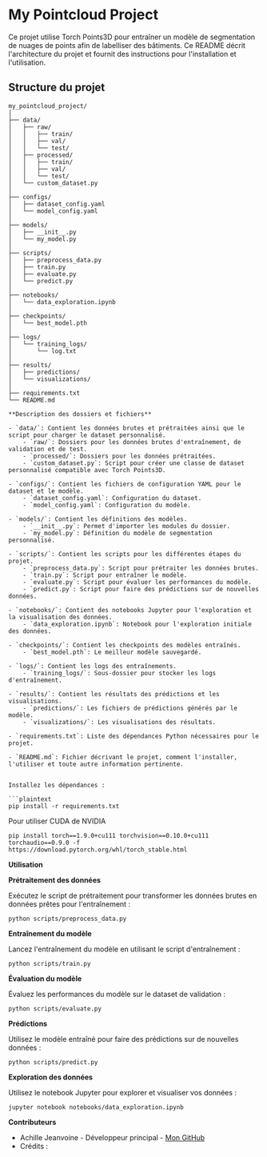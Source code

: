 # My Pointcloud Project

Ce projet utilise Torch Points3D pour entraîner un modèle de segmentation de nuages de points afin de labelliser des bâtiments. Ce README décrit l'architecture du projet et fournit des instructions pour l'installation et l'utilisation.

## Structure du projet

```plaintext
my_pointcloud_project/
│
├── data/
│   ├── raw/
│   │   ├── train/
│   │   ├── val/
│   │   └── test/
│   ├── processed/
│   │   ├── train/
│   │   ├── val/
│   │   └── test/
│   └── custom_dataset.py
│
├── configs/
│   ├── dataset_config.yaml
│   └── model_config.yaml
│
├── models/
│   ├── __init__.py
│   └── my_model.py
│
├── scripts/
│   ├── preprocess_data.py
│   ├── train.py
│   ├── evaluate.py
│   └── predict.py
│
├── notebooks/
│   └── data_exploration.ipynb
│
├── checkpoints/
│   └── best_model.pth
│
├── logs/
│   └── training_logs/
│       └── log.txt
│
├── results/
│   ├── predictions/
│   └── visualizations/
│
├── requirements.txt
└── README.md

**Description des dossiers et fichiers**

- `data/`: Contient les données brutes et prétraitées ainsi que le script pour charger le dataset personnalisé.
    - `raw/`: Dossiers pour les données brutes d'entraînement, de validation et de test.
    - `processed/`: Dossiers pour les données prétraitées.
    - `custom_dataset.py`: Script pour créer une classe de dataset personnalisé compatible avec Torch Points3D.

- `configs/`: Contient les fichiers de configuration YAML pour le dataset et le modèle.
    - `dataset_config.yaml`: Configuration du dataset.
    - `model_config.yaml`: Configuration du modèle.

- `models/`: Contient les définitions des modèles.
    - `__init__.py`: Permet d'importer les modules du dossier.
    - `my_model.py`: Définition du modèle de segmentation personnalisé.

- `scripts/`: Contient les scripts pour les différentes étapes du projet.
    - `preprocess_data.py`: Script pour prétraiter les données brutes.
    - `train.py`: Script pour entraîner le modèle.
    - `evaluate.py`: Script pour évaluer les performances du modèle.
    - `predict.py`: Script pour faire des prédictions sur de nouvelles données.

- `notebooks/`: Contient des notebooks Jupyter pour l'exploration et la visualisation des données.
    - `data_exploration.ipynb`: Notebook pour l'exploration initiale des données.

- `checkpoints/`: Contient les checkpoints des modèles entraînés.
    - `best_model.pth`: Le meilleur modèle sauvegardé.

- `logs/`: Contient les logs des entraînements.
    - `training_logs/`: Sous-dossier pour stocker les logs d'entraînement.

- `results/`: Contient les résultats des prédictions et les visualisations.
    - `predictions/`: Les fichiers de prédictions générés par le modèle.
    - `visualizations/`: Les visualisations des résultats.

- `requirements.txt`: Liste des dépendances Python nécessaires pour le projet.

- `README.md`: Fichier décrivant le projet, comment l'installer, l'utiliser et toute autre information pertinente.


Installez les dépendances :

```plaintext
pip install -r requirements.txt
```

Pour utiliser CUDA de NVIDIA

```plaintext
pip install torch==1.9.0+cu111 torchvision==0.10.0+cu111 torchaudio==0.9.0 -f https://download.pytorch.org/whl/torch_stable.html
```

**Utilisation**

**Prétraitement des données**

Exécutez le script de prétraitement pour transformer les données brutes en données prêtes pour l'entraînement :

```plaintext
python scripts/preprocess_data.py
```

**Entraînement du modèle**

Lancez l'entraînement du modèle en utilisant le script d'entraînement :

```plaintext
python scripts/train.py
```

**Évaluation du modèle**

Évaluez les performances du modèle sur le dataset de validation :

```plaintext
python scripts/evaluate.py
```

**Prédictions**

Utilisez le modèle entraîné pour faire des prédictions sur de nouvelles données :

```plaintext
python scripts/predict.py
```

**Exploration des données**

Utilisez le notebook Jupyter pour explorer et visualiser vos données :

```plaintext
jupyter notebook notebooks/data_exploration.ipynb
```

**Contributeurs**

- Achille Jeanvoine - Développeur principal - [Mon GitHub](https://github.com/ajeanvoi)
- Crédits : 